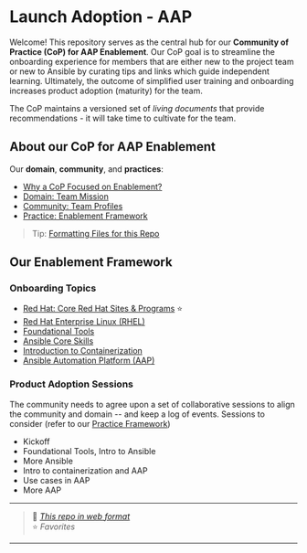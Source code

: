 # Launch Adoption - AAP

Welcome! This repository serves as the central hub for our  **Community of Practice (CoP) for AAP Enablement**. Our CoP goal is to streamline the onboarding experience for members that are either new to the project team or new to Ansible by curating tips and links which guide independent learning. Ultimately, the outcome of simplified user training and onboarding increases product adoption (maturity) for the team.

The CoP maintains a versioned set of *living documents* that provide recommendations - it will take time to cultivate for the team.

## About our CoP for AAP Enablement

Our **domain**, **community**, and **practices**:

* [Why a CoP Focused on Enablement?](./about/aboutCoP.md)
* [Domain: Team Mission](./about/aboutDomain.md)
* [Community: Team Profiles](./about/aboutCommunity.md)
* [Practice: Enablement Framework](./about/aboutPractice.md)

> Tip: [Formatting Files for this Repo](./about/aboutFormat.md)

## Our Enablement Framework

### Onboarding Topics

* [Red Hat: Core Red Hat Sites & Programs](./about/aboutRHResources.md) :star:
* [Red Hat Enterprise Linux (RHEL)](./rhel/rhel.md)
* [Foundational Tools](./foundation/foundation.md)
* [Ansible Core Skills](./ansible/ansible.md)
* [Introduction to Containerization](./container/container.md)
* [Ansible Automation Platform (AAP)](./ansible/AAP.md)

### Product Adoption Sessions

The community needs to agree upon a set of collaborative sessions to align the community and domain -- and keep a log of events.  Sessions to consider (refer to our [Practice Framework](./about/aboutPractice.md))

* Kickoff
* Foundational Tools, Intro to Ansible
* More Ansible
* Intro to containerization and AAP
* Use cases in AAP
* More AAP 

---

> :link: *[This repo in web format](https://ppremru.github.io/LaunchFieldKitAdoption/)*  
> :star: *Favorites*
---

